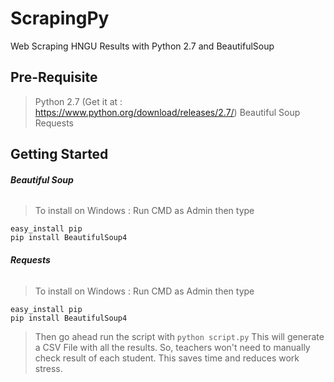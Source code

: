 # ScrapingPy
Web Scraping HNGU Results with Python 2.7 and BeautifulSoup

## Pre-Requisite
> Python 2.7 (Get it at : https://www.python.org/download/releases/2.7/)
> Beautiful Soup
> Requests

## Getting Started
###### **Beautiful Soup**
> To install on Windows : 
> Run CMD as Admin then type
 ```
 easy_install pip
 pip install BeautifulSoup4
```
###### **Requests**
> To install on Windows : 
> Run CMD as Admin then type
 ```
 easy_install pip
 pip install BeautifulSoup4
```
> Then go ahead run the script with ```python script.py```
> This will generate a CSV File with all the results. So, teachers won't need to manually check result of each student.
> This saves time and reduces work stress.

